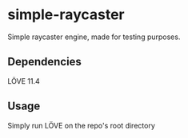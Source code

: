 # simple-raycaster
Simple raycaster engine, made for testing purposes.

## Dependencies
LÖVE 11.4

## Usage
Simply run LÖVE on the repo's root directory
